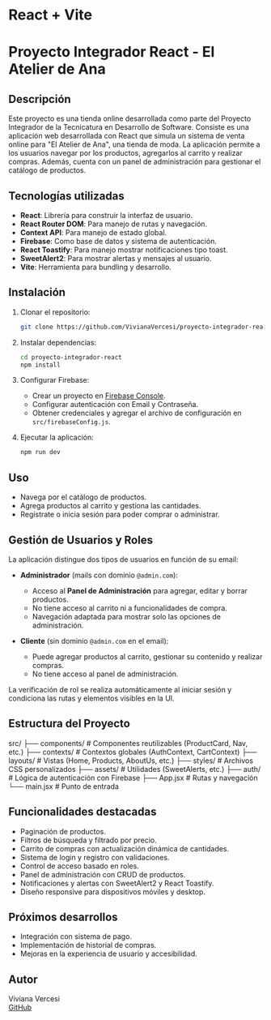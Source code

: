 # React + Vite

# Proyecto Integrador React - El Atelier de Ana

## Descripción

Este proyecto es una tienda online desarrollada como parte del Proyecto Integrador de la Tecnicatura en Desarrollo de Software. Consiste es una aplicación web desarrollada con React que simula un sistema de venta online para "El Atelier de Ana", una tienda de moda. La aplicación permite a los usuarios navegar por los productos, agregarlos al carrito y realizar compras. Además, cuenta con un panel de administración para gestionar el catálogo de productos.

## Tecnologías utilizadas

- **React**: Librería para construir la interfaz de usuario.
- **React Router DOM**: Para manejo de rutas y navegación.
- **Context API**: Para manejo de estado global.
- **Firebase**: Como base de datos y sistema de autenticación.
- **React Toastify**: Para manejo mostrar notificaciones tipo toast.
- **SweetAlert2**: Para mostrar alertas y mensajes al usuario.
- **Vite**: Herramienta para bundling y desarrollo.

## Instalación

1. Clonar el repositorio:

   ```bash
   git clone https://github.com/VivianaVercesi/proyecto-integrador-react.git
   ```

2. Instalar dependencias:

   ```bash
   cd proyecto-integrador-react
   npm install
   ```

3. Configurar Firebase:

   - Crear un proyecto en [Firebase Console](https://console.firebase.google.com/).
   - Configurar autenticación con Email y Contraseña.
   - Obtener credenciales y agregar el archivo de configuración en `src/firebaseConfig.js`.

4. Ejecutar la aplicación:

   ```bash
   npm run dev
   ```

## Uso

- Navega por el catálogo de productos.
- Agrega productos al carrito y gestiona las cantidades.
- Regístrate o inicia sesión para poder comprar o administrar.

## Gestión de Usuarios y Roles

La aplicación distingue dos tipos de usuarios en función de su email:

- **Administrador** (mails con dominio `@admin.com`):
  - Acceso al **Panel de Administración** para agregar, editar y borrar productos.
  - No tiene acceso al carrito ni a funcionalidades de compra.
  - Navegación adaptada para mostrar solo las opciones de administración.

- **Cliente** (sin dominio `@admin.com` en el email):
  - Puede agregar productos al carrito, gestionar su contenido y realizar compras.
  - No tiene acceso al panel de administración.

La verificación de rol se realiza automáticamente al iniciar sesión y condiciona las rutas y elementos visibles en la UI.

## Estructura del Proyecto

src/
├── components/ # Componentes reutilizables (ProductCard, Nav, etc.)
├── contexts/ # Contextos globales (AuthContext, CartContext)
├── layouts/ # Vistas (Home, Products, AboutUs, etc.)
├── styles/ # Archivos CSS personalizados
├── assets/ # Utilidades (SweetAlerts, etc.)
├── auth/ # Lógica de autenticación con Firebase
├── App.jsx # Rutas y navegación
└── main.jsx # Punto de entrada

## Funcionalidades destacadas

- Paginación de productos.
- Filtros de búsqueda y filtrado por precio.
- Carrito de compras con actualización dinámica de cantidades.
- Sistema de login y registro con validaciones.
- Control de acceso basado en roles.
- Panel de administración con CRUD de productos.
- Notificaciones y alertas con SweetAlert2 y React Toastify.
- Diseño responsive para dispositivos móviles y desktop.

## Próximos desarrollos

- Integración con sistema de pago.
- Implementación de historial de compras.
- Mejoras en la experiencia de usuario y accesibilidad.

## Autor

Viviana Vercesi  
[GitHub](https://github.com/VivianaVercesi)
